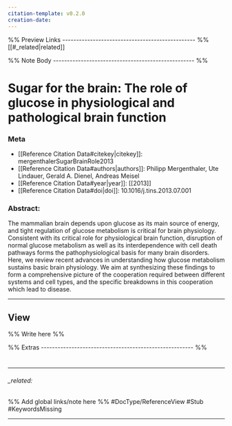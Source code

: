 ```yaml
---
citation-template: v0.2.0
creation-date: 
---
```


%% Preview Links ------------------------------------------------ %%
[[#_related|related]]

%% Note Body --------------------------------------------------- %%
# Sugar for the brain: The role of glucose in physiological and pathological brain function

### Meta
- [[Reference Citation Data#citekey|citekey]]: mergenthalerSugarBrainRole2013
- [[Reference Citation Data#authors|authors]]: Philipp Mergenthaler, Ute Lindauer, Gerald A. Dienel, Andreas Meisel
- [[Reference Citation Data#year|year]]: [[2013]]
- [[Reference Citation Data#doi|doi]]: 10.1016/j.tins.2013.07.001

### Abstract:
The mammalian brain depends upon glucose as its main source of energy, and tight regulation of glucose metabolism is critical for brain physiology. Consistent with its critical role for physiological brain function, disruption of normal glucose metabolism as well as its interdependence with cell death pathways forms the pathophysiological basis for many brain disorders. Here, we review recent advances in understanding how glucose metabolism sustains basic brain physiology. We aim at synthesizing these findings to form a comprehensive picture of the cooperation required between different systems and cell types, and the specific breakdowns in this cooperation which lead to disease.

---

## View

%% Write here %%






%% Extras ------------------------------------------------------- %%
#
___

###### _related: 
%% Add global links/note here %%
#DocType/ReferenceView #Stub #KeywordsMissing 

___
